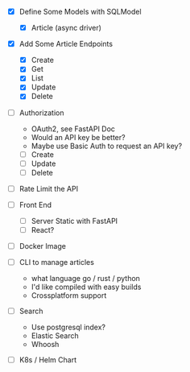 - [x] Define Some Models with SQLModel
    - [x] Article (async driver)

- [x] Add Some Article Endpoints
    - [x] Create
    - [x] Get
    - [x] List
    - [x] Update
    - [x] Delete

- [ ] Authorization
    - OAuth2, see FastAPI Doc
    - Would an API key be better?
    - Maybe use Basic Auth to request an API key?
    - [ ] Create
    - [ ] Update
    - [ ] Delete

- [ ] Rate Limit the API

- [ ] Front End
    - [ ] Server Static with FastAPI
    - [ ] React?

- [ ] Docker Image

- [ ] CLI to manage articles
    - what language go / rust / python
    - I'd like compiled with easy builds
    - Crossplatform support

- [ ] Search
    - Use postgresql index? 
    - Elastic Search
    - Whoosh

- [ ] K8s / Helm Chart
